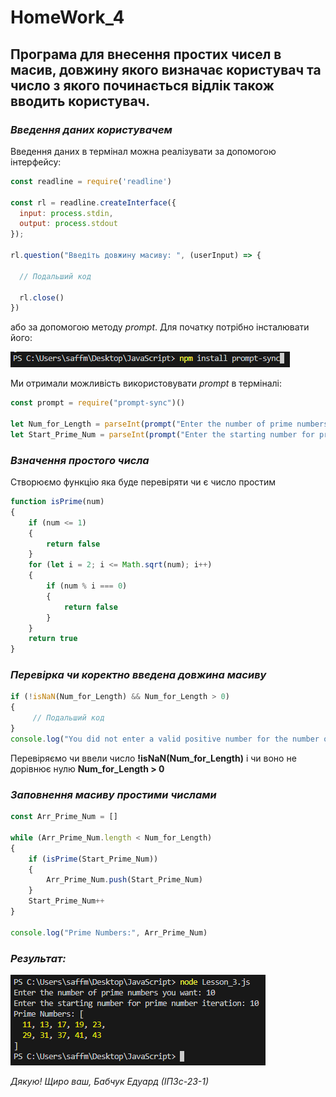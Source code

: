 # HomeWork_4

## Програма для внесення простих чисел в масив, довжину якого визначає користувач та число з якого починається відлік також вводить користувач.

### ___Введення даних користувачем___
Введення даних в термінал можна реалізувати за допомогою інтерфейсу:
```JavaScript
const readline = require('readline')

const rl = readline.createInterface({
  input: process.stdin,
  output: process.stdout
});

rl.question("Введіть довжину масиву: ", (userInput) => {

  // Подальший код

  rl.close()
})
```
або за допомогою методу _prompt_. Для початку потрібно інсталювати його:

![](https://github.com/Eduard-Babchuk/HomeWork_4/blob/main/Photo/1.png)

Ми отримали можливість використовувати _prompt_ в терміналі:
```JavaScript
const prompt = require("prompt-sync")()

let Num_for_Length = parseInt(prompt("Enter the number of prime numbers you want: "))
let Start_Prime_Num = parseInt(prompt("Enter the starting number for prime number iteration: "))
```
### ___Взначення простого числа___
Створюємо функцію яка буде перевіряти чи є число простим
```JavaScript
function isPrime(num) 
{
    if (num <= 1) 
    {
        return false
    }
    for (let i = 2; i <= Math.sqrt(num); i++) 
    {
        if (num % i === 0) 
        {
            return false
        }
    }
    return true
}
```
### ___Перевірка чи коректно введена довжина масиву___
```JavaScript
if (!isNaN(Num_for_Length) && Num_for_Length > 0) 
{
     // Подальший код
} 
console.log("You did not enter a valid positive number for the number of prime numbers.")
```
Перевіряємо чи ввели число __!isNaN(Num_for_Length)__ і чи воно не дорівнює нулю __Num_for_Length > 0__

### ___Заповнення масиву простими числами___
```JavaScript
const Arr_Prime_Num = []

while (Arr_Prime_Num.length < Num_for_Length) 
{
    if (isPrime(Start_Prime_Num)) 
    {
        Arr_Prime_Num.push(Start_Prime_Num)
    }
    Start_Prime_Num++
}

console.log("Prime Numbers:", Arr_Prime_Num)
```
### ___Результат:___

![](https://github.com/Eduard-Babchuk/HomeWork_4/blob/main/Photo/2.png)

_Дякую! Щиро ваш, Бабчук Едуард (ІПЗс-23-1)_
